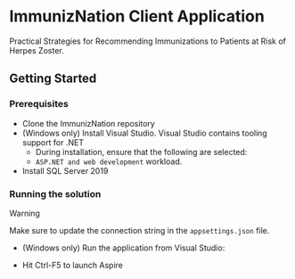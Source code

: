 ﻿# ImmunizNation Client Application
Practical Strategies for Recommending Immunizations to Patients at Risk of Herpes Zoster.

## Getting Started

### Prerequisites
  - Clone the ImmunizNation repository
  - (Windows only) Install Visual Studio. Visual Studio contains tooling support for .NET
    - During installation, ensure that the following are selected:
    - `ASP.NET and web development` workload.
  - Install SQL Server 2019 

### Running the solution

> [!WARNING]
> Make sure to update the connection string in the `appsettings.json` file.

* (Windows only) Run the application from Visual Studio:
 - Hit Ctrl-F5 to launch Aspire